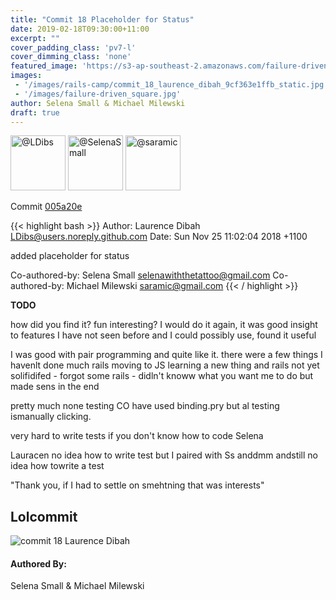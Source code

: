 ```yaml
---
title: "Commit 18 Placeholder for Status"
date: 2019-02-18T09:30:00+11:00
excerpt: ""
cover_padding_class: 'pv7-l'
cover_dimming_class: 'none'
featured_image: 'https://s3-ap-southeast-2.amazonaws.com/failure-driven-blog/railscamp-24-woodfield-hobart/commit_18_laurence_dibah_9cf363e1ffb.gif'
images:
 - '/images/rails-camp/commit_18_laurence_dibah_9cf363e1ffb_static.jpg'
 - '/images/failure-driven_square.jpg'
author: Selena Small & Michael Milewski 
draft: true
---
```


<img alt="@LDibs" src="//github.com/LDibs.png" style="display: inline; width: 88px;" height="88" />
<img alt="@SelenaSmall" src="//github.com/SelenaSmall.png" style="display: inline; width: 88px;" height="88" />
<img alt="@saramic" src="//github.com/saramic.png" style="display: inline; width: 88px;" height="88" />

Commit [005a20e](https://github.com/failure-driven/railscamp-search-term/commit/005a20e7f68e38180dc94f3717780026a00b52b5)

{{< highlight bash >}}
Author: Laurence Dibah <LDibs@users.noreply.github.com>
Date:   Sun Nov 25 11:02:04 2018 +1100

added placeholder for status

Co-authored-by: Selena Small <selenawiththetattoo@gmail.com>
Co-authored-by: Michael Milewski <saramic@gmail.com>
{{< / highlight >}}

**TODO**

how did you find it?  fun interesting?
I would do it again, it was good insight to features I have not seen before
and I could possibly use,
found it useful

I was good with pair programming and quite like it. there were a few things I
havenlt done much rails moving to JS learning a new thing and rails not yet
solifidifed - forgot some rails - didln't knoww what you want me to do but
made sens in the end

pretty much none testing CO have used binding.pry but al testing ismanually
clicking.

very hard to write tests if you don't know how to code Selena

Lauracen no idea how to write test but I paired with Ss anddmm andstill no
idea how towrite a test

"Thank you, if I had to settle on smehtning that was interests"

## Lolcommit

![commit 18 Laurence Dibah](https://s3-ap-southeast-2.amazonaws.com/failure-driven-blog/railscamp-24-woodfield-hobart/commit_18_laurence_dibah_9cf363e1ffb.gif)

#### Authored By:

Selena Small & Michael Milewski
